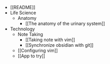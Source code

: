 - [[README]]
- Life Science
	- Anatomy
		- [[The anatomy of the urinary system]]
- Technology
	- Note Taking
		- [[Taking note with vim]]
		- [[Synchronize obsidian with git]]
	- [[Configuring vim]]
	- [[App to try]]